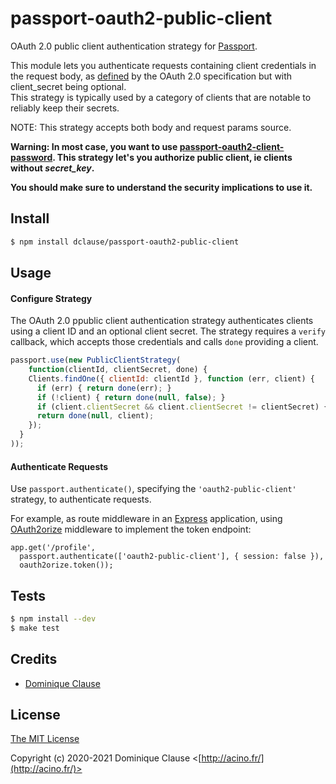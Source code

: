# passport-oauth2-public-client

OAuth 2.0 public client authentication strategy for [Passport](https://github.com/jaredhanson/passport).


This module lets you authenticate requests containing client credentials in the
request body, as [defined](http://tools.ietf.org/html/draft-ietf-oauth-v2-27#section-2.3.1)
by the OAuth 2.0 specification but with client_secret being optional.  
This strategy is typically used by a category of clients that are notable to reliably keep their secrets.

NOTE: This strategy accepts both body and request params source. 

**Warning: In most case, you want to use [passport-oauth2-client-password](https://github.com/jaredhanson/passport-oauth2-client-password). This strategy let's you authorize public client, ie clients without *secret_key*.**

**You should make sure to understand the security implications to use it.**

<!---
[![npm](https://img.shields.io/npm/v/passport-oauth2-public-client.svg)](https://www.npmjs.com/package/passport-oauth2-public-client)
[![build](https://img.shields.io/travis/dclause/passport-oauth2-public-client.svg)](https://travis-ci.org/dclause/passport-oauth2-public-client)
[![coverage](https://img.shields.io/coveralls/dclause/passport-oauth2-public-client.svg)](https://coveralls.io/github/dclause/passport-oauth2-public-client)
[...](https://github.com/dclause/passport-oauth2-public-client/wiki/Status)
--->
## Install

```sh
$ npm install dclause/passport-oauth2-public-client
```

## Usage

#### Configure Strategy

The OAuth 2.0 ppublic client authentication strategy authenticates clients
using a client ID and an optional client secret.  The strategy requires a `verify` callback,
which accepts those credentials and calls `done` providing a client.

```js
passport.use(new PublicClientStrategy(
    function(clientId, clientSecret, done) {
    Clients.findOne({ clientId: clientId }, function (err, client) {
      if (err) { return done(err); }
      if (!client) { return done(null, false); }
      if (client.clientSecret && client.clientSecret != clientSecret) { return done(null, false); }
      return done(null, client);
    });
  }
));
```

#### Authenticate Requests

Use `passport.authenticate()`, specifying the `'oauth2-public-client'`
strategy, to authenticate requests.

For example, as route middleware in an [Express](http://expressjs.com/)
application, using [OAuth2orize](https://github.com/jaredhanson/oauth2orize)
middleware to implement the token endpoint:

```
app.get('/profile', 
  passport.authenticate(['oauth2-public-client'], { session: false }),
  oauth2orize.token());
```

## Tests

```sh
$ npm install --dev
$ make test
```

## Credits

  - [Dominique Clause](http://github.com/dclause)

## License

[The MIT License](http://opensource.org/licenses/MIT)

Copyright (c) 2020-2021 Dominique Clause <[http://acino.fr/](http://acino.fr/)>


